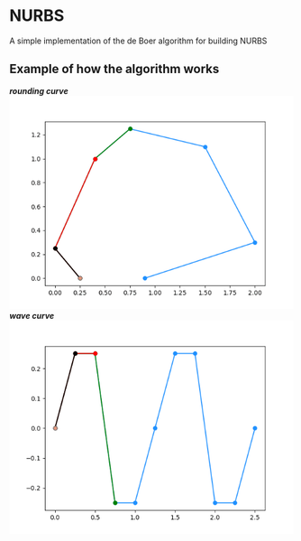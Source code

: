# NURBS
A simple implementation of the de Boer algorithm for building NURBS

## Example of how the algorithm works
***rounding curve***
![Visualization](rounding.gif)
***wave curve***
![Visualization](wave.gif)